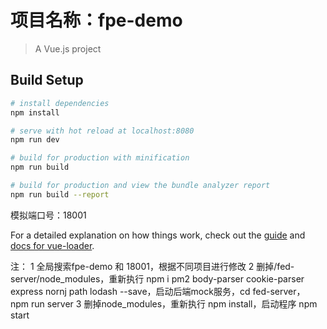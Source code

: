 # 项目名称：fpe-demo

> A Vue.js project

## Build Setup

``` bash
# install dependencies
npm install

# serve with hot reload at localhost:8080
npm run dev

# build for production with minification
npm run build

# build for production and view the bundle analyzer report
npm run build --report
```

模拟端口号：18001

For a detailed explanation on how things work, check out the [guide](http://vuejs-templates.github.io/webpack/) and [docs for vue-loader](http://vuejs.github.io/vue-loader).

注：
	1 全局搜索fpe-demo 和 18001，根据不同项目进行修改
	2 删掉/fed-server/node_modules，重新执行 npm i pm2 body-parser cookie-parser express nornj path lodash --save，启动后端mock服务，cd fed-server， npm run server
	3 删掉node_modules，重新执行 npm install，启动程序 npm start